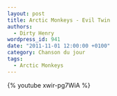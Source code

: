 ```yaml
---
layout: post
title: Arctic Monkeys - Evil Twin
authors:
  - Dirty Henry
wordpress_id: 941
date: "2011-11-01 12:00:00 +0100"
category: Chanson du jour
tags:
  - Arctic Monkeys
---
```


{% youtube xwir-pg7WiA %}

